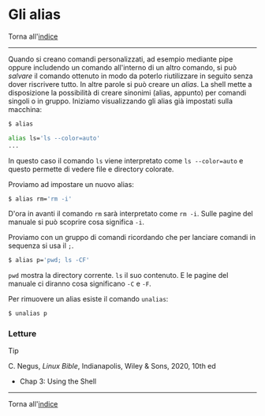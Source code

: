 # Gli alias

Torna all'[indice](../toc.md)

---

Quando si creano comandi personalizzati, ad esempio mediante pipe oppure includendo
un comando all'interno di un altro comando, si può _salvare_ il comando ottenuto
in modo da poterlo riutilizzare in seguito senza dover riscrivere tutto. In altre
parole si può creare un _alias_. La shell mette a disposizione la possibilità di
creare sinonimi (alias, appunto) per comandi singoli o in gruppo. Iniziamo
visualizzando gli alias già impostati sulla macchina:

```bash
$ alias

alias ls='ls --color=auto'
...
```

In questo caso il comando `ls` viene interpretato come `ls --color=auto` e questo
permette di vedere file e directory colorate.

Proviamo ad impostare un nuovo alias:

```bash
$ alias rm='rm -i'
```

D'ora in avanti il comando `rm` sarà interpretato come `rm -i`. Sulle pagine del
manuale si può scoprire cosa significa `-i`.

Proviamo con un gruppo di comandi ricordando che per lanciare comandi in sequenza si usa il `;`.

```bash
$ alias p='pwd; ls -CF'
```

`pwd` mostra la directory corrente. `ls` il suo contenuto. E le pagine del manuale
ci diranno cosa significano `-C` e `-F`.

Per rimuovere un alias esiste il comando `unalias`:

```bash
$ unalias p
```

### Letture

> [!TIP]
> C. Negus, _Linux Bible_, Indianapolis, Wiley &amp; Sons, 2020, 10th ed
>
> - Chap 3: Using the Shell

---

Torna all'[indice](../toc.md)
